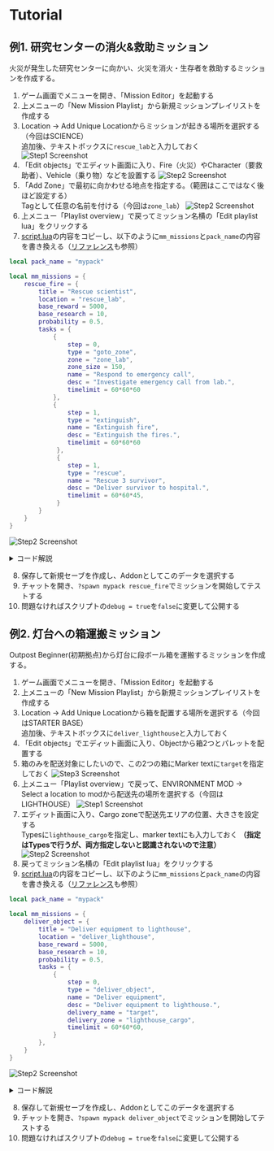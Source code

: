 # Tutorial

## 例1. 研究センターの消火&救助ミッション

火災が発生した研究センターに向かい、火災を消火・生存者を救助するミッションを作成する。

1. ゲーム画面でメニューを開き、「Mission Editor」を起動する
2. 上メニューの「New Mission Playlist」から新規ミッションプレイリストを作成する
3. Location -> Add Unique Locationからミッションが起きる場所を選択する（今回はSCIENCE）\
追加後、テキストボックスに`rescue_lab`と入力しておく
![Step1 Screenshot](image/a-step1.jpg)
4. 「Edit objects」でエディット画面に入り、Fire（火災）やCharacter（要救助者）、Vehicle（乗り物）などを設置する
![Step2 Screenshot](image/a-step2.jpg)
5. 「Add Zone」で最初に向かわせる地点を指定する。（範囲はここではなく後ほど設定する）\
Tagとして任意の名前を付ける（今回は`zone_lab`）
![Step2 Screenshot](image/a-step3.jpg)
6. 上メニュー「Playlist overview」で戻ってミッション名横の「Edit playlist lua」をクリックする
7. [script.lua](/script.lua)の内容をコピーし、以下のように`mm_missions`と`pack_name`の内容を書き換える（[リファレンス](/doc/Refernce_JP.md)も参照）
```lua
local pack_name = "mypack" 
```
```lua
local mm_missions = {
    rescue_fire = {
        title = "Rescue scientist",
        location = "rescue_lab",
		base_reward = 5000,
		base_research = 10, 
		probability = 0.5,
        tasks = {
            {
                step = 0,
                type = "goto_zone",
				zone = "zone_lab",
				zone_size = 150,
                name = "Respond to emergency call",
                desc = "Investigate emergency call from lab.",
				timelimit = 60*60*60
            },
            {
                step = 1,
                type = "extinguish",
                name = "Extinguish fire",
				desc = "Extinguish the fires.",
				timelimit = 60*60*60
             },
             {
                step = 1,
                type = "rescue",
                name = "Rescue 3 survivor",
				desc = "Deliver survivor to hospital.",
				timelimit = 60*60*45,
             }
        }
	}
}

```
![Step2 Screenshot](image/a-step4.jpg)
<details><summary>コード解説</summary><div>

```lua
local mm_missions = {
    rescue_fire = {
        title = "Rescue scientist", -- ミッション名
        location = "rescue_lab",    -- Step3で指定したLocation
		base_reward = 5000, --報酬
		base_research = 10, 
		probability = 0.5,  -- 発生確率
        tasks = {
            {
                -- 指定したゾーン(zone_lab)に移動する。
                step = 0, -- 最初のステップ
                type = "goto_zone",   -- 「ゾーンに移動する」というタスク
				zone = "zone_lab", -- Step5で指定したゾーン名
				zone_size = 150,      -- ゾーン半径
                name = "Respond to emergency call", -- タイトル
                desc = "Investigate emergency call from lab.", -- 説明
				timelimit = 60*60*60 -- 制限時間(tick) 60*60*60=1時間
            },
            {
                -- 火災を消火する。デフォルトではlocation内すべてのfireが対象
                step = 1, -- 2つめのステップ。前のステップが終わるまでは表示されない
                type = "extinguish",
                name = "Extinguish fire",
				desc = "Extinguish the fires.",
				timelimit = 60*60*60
             },
             {
                -- 生存者を救助する。デフォルトではlocation内すべてのcharacterが対象
                step = 1, -- 同じstepが複数ある場合、同時に表示される
                type = "rescue",
                name = "Rescue 3 survivor",
				desc = "Deliver survivor to hospital.",
				timelimit = 60*60*45,
             }
        }
	}
}
```

</div></details>

8. 保存して新規セーブを作成し、Addonとしてこのデータを選択する
9. チャットを開き、`?spawn mypack rescue_fire`でミッションを開始してテストする
10. 問題なければスクリプトの`debug = true`を`false`に変更して公開する

## 例2. 灯台への箱運搬ミッション

Outpost Beginner(初期拠点)から灯台に段ボール箱を運搬するミッションを作成する。

1. ゲーム画面でメニューを開き、「Mission Editor」を起動する
2. 上メニューの「New Mission Playlist」から新規ミッションプレイリストを作成する
3. Location -> Add Unique Locationから箱を配置する場所を選択する（今回はSTARTER BASE）\
追加後、テキストボックスに`deliver_lighthouse`と入力しておく
4. 「Edit objects」でエディット画面に入り、Objectから箱2つとパレットを配置する
5. 箱のみを配送対象にしたいので、この2つの箱にMarker textに`target`を指定しておく
![Step3 Screenshot](image/b-step3.jpg)
6. 上メニュー「Playlist overview」で戻って、ENVIRONMENT MOD -> Select a location to modから配送先の場所を選択する（今回はLIGHTHOUSE）
![Step1 Screenshot](image/b-step1.jpg)
7. エディット画面に入り、Cargo zoneで配送先エリアの位置、大きさを設定する\
Typesに`lighthouse_cargo`を指定し、marker textにも入力しておく **（指定はTypesで行うが、両方指定しないと認識されないので注意）**
![Step2 Screenshot](image/b-step2.jpg)
8. 戻ってミッション名横の「Edit playlist lua」をクリックする
9. [script.lua](/script.lua)の内容をコピーし、以下のように`mm_missions`と`pack_name`の内容を書き換える（[リファレンス](/doc/Refernce_JP.md)も参照）
```lua
local pack_name = "mypack" 
```
```lua
local mm_missions = {
    deliver_object = {
        title = "Deliver equipment to lighthouse",
        location = "deliver_lighthouse",
		base_reward = 5000,
		base_research = 10, 
		probability = 0.5,
        tasks = {
            {
                step = 0,
                type = "deliver_object",
                name = "Deliver equipment",
                desc = "Deliver equipment to lighthouse.",
				delivery_name = "target",
				delivery_zone = "lighthouse_cargo",
				timelimit = 60*60*60,
            }
        },
	}
}

```
![Step2 Screenshot](image/a-step4.jpg)
<details><summary>コード解説</summary><div>

```lua
local mm_missions = {
    deliver_object = {
        title = "Deliver equipment to lighthouse", -- ミッション名
        location = "deliver_lighthouse", -- Step3で指定したLocation
		base_reward = 5000, --報酬(現金)
		base_research = 10, --報酬(リサーチポイント)
		probability = 0.5,-- 発生確率
        tasks = {
            {
                -- 指定したCargo zone(zone_lab)に配達する。
                step = 0,-- 最初のステップ
                type = "deliver_object",-- 「ゾーンに移動する」というタスク
                name = "Deliver equipment", -- タイトル
                desc = "Deliver equipment to lighthouse.",-- 説明
				delivery_name = "target", -- Step5で指定した配送対象のMarker text
				delivery_zone = "lighthouse_cargo",  -- Step7で指定した配送先のCargo zoneのTypes
				timelimit = 60*60*60, -- 制限時間(tick) 60*60*60=1時間
            }
        },
	}
}
```

</div></details>

8. 保存して新規セーブを作成し、Addonとしてこのデータを選択する
9. チャットを開き、`?spawn mypack deliver_object`でミッションを開始してテストする
10. 問題なければスクリプトの`debug = true`を`false`に変更して公開する